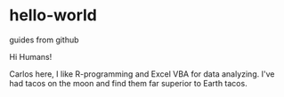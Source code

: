 # hello-world
guides from github

Hi Humans!

Carlos here, I like R-programming and Excel VBA for data analyzing.
I've had tacos on the moon and find them far superior to Earth tacos.
